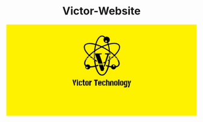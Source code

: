 <!-- # Victor-Website -->
<h1 style="text-align:center;">Victor-Website</h1>

![维克多](./images/Victor.jpg)
